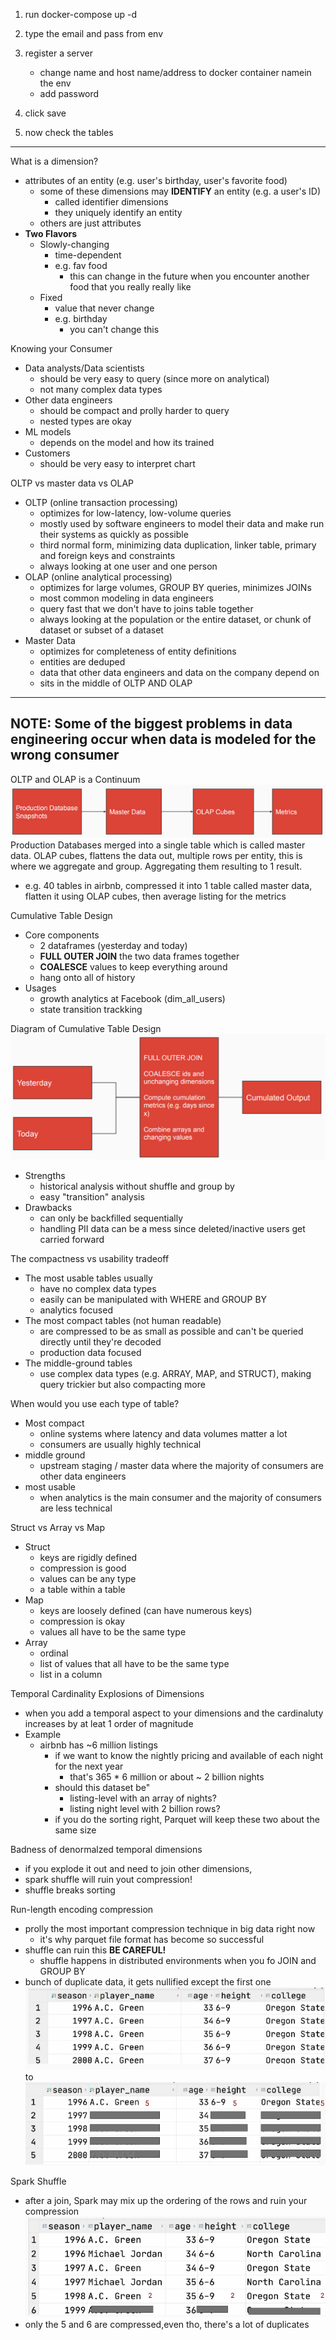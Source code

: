 1. run docker-compose up -d

2. type the email and pass from env

3. register a server
    * change name and host name/address to docker container namein the env
    * add password

4. click save

5. now check the tables

---

What is a dimension?
- attributes of an entity (e.g. user's birthday, user's favorite food)
    * some of these dimensions may __IDENTIFY__ an entity (e.g. a user's ID)
        * called identifier dimensions
        * they uniquely identify an entity
    * others are just attributes
- __Two Flavors__
    * Slowly-changing
        * time-dependent
        *  e.g. fav food
            * this can change in the future when you encounter another food that you really really like
    * Fixed
        * value that never change
        * e.g. birthday
            * you can't change this

Knowing your Consumer

- Data analysts/Data scientists
    * should be very easy to query (since more on analytical)
    * not many complex data types
- Other data engineers
    * should be compact and prolly harder to query
    * nested types are okay
- ML models
    * depends on the model and how its trained
- Customers
    * should be very easy to interpret chart

OLTP vs master data vs OLAP
- OLTP (online transaction processing)
    * optimizes for low-latency, low-volume queries
    * mostly used by software engineers to model their data and make run their systems as quickly as possible
    * third normal form, minimizing data duplication, linker table, primary and foreign keys and constraints
    * always looking at one user and one person
- OLAP (online analytical processing)
    * optimizes for large volumes, GROUP BY queries, minimizes JOINs
    * most common modeling in data engineers
    * query fast that we don't have to joins table together
    * always looking at the population or the entire dataset, or chunk of dataset or subset of a dataset
- Master Data
    * optimizes for completeness of entity definitions
    * entities are deduped
    * data that other data engineers and data on the company depend on
    * sits in the middle of OLTP AND OLAP


---
NOTE: Some of the biggest problems in data engineering occur when data is modeled for the wrong consumer
---

OLTP and OLAP is a Continuum
![alt text](image-1.png)
Production Databases merged into a single table which is called master data. OLAP cubes, flattens the data out, multiple rows per entity, this is where we aggregate and group. Aggregating them resulting to 1 result.
- e.g. 40 tables in airbnb, compressed it into 1 table called master data, flatten it using OLAP cubes, then average listing for the metrics

Cumulative Table Design
- Core components
    * 2 dataframes (yesterday and today)
    * __FULL OUTER JOIN__ the two data frames together
    * __COALESCE__ values to keep everything around
    * hang onto all of history
- Usages
    - growth analytics at Facebook (dim_all_users)
    - state transition trackking

Diagram of Cumulative Table Design
![alt text](image.png)

- Strengths
    * historical analysis without shuffle and group by
    * easy "transition" analysis
- Drawbacks
    * can only be backfilled sequentially
    * handling PII data can be a mess since deleted/inactive users get carried forward

The compactness vs usability tradeoff
- The most usable tables usually
    * have no complex data types
    * easily can be manipulated with WHERE and GROUP BY
    * analytics focused
- The most compact tables (not human readable)
    * are compressed to be as small as possible and can't be queried directly until they're decoded
    * production data focused
- The middle-ground tables
    - use complex data types (e.g. ARRAY, MAP, and STRUCT), making query trickier but also compacting more

When would you use each type of table?
- Most compact
    * online systems where latency and data volumes matter a lot
    * consumers are usually highly technical
- middle ground
    * upstream staging / master data where the majority of consumers are other data engineers
- most usable
    * when analytics is the main consumer and the majority of consumers are less technical

Struct vs Array vs Map
- Struct
    * keys are rigidly defined
    * compression is good
    * values can be any type
    * a table within a table
- Map
    * keys are loosely defined (can have numerous keys)
    * compression is okay
    * values all have to be the same type
- Array
    * ordinal
    * list of values that all have to be the same type
    * list in a column

Temporal Cardinality Explosions of Dimensions
- when you add a temporal aspect to your dimensions and the cardinaluty increases by at leat 1 order of magnitude
- Example
    * airbnb has ~6 million listings
        * if  we want to know the nightly pricing and available of each night for the next year
            * that's 365 * 6 million or about ~ 2 billion nights
        * should this dataset be"
            * listing-level with an array of nights?
            * listing night level with 2 billion rows?
        * if you do the sorting right, Parquet will keep these two about the same size

Badness of denormalzed temporal dimensions
- if you explode it out and need to join other dimensions,
- spark shuffle will ruin yout compression!
- shuffle breaks sorting

Run-length encoding compression
- prolly the most important compression technique in big data right now
    * it's why parquet file format has become so successful
- shuffle can ruin this __BE CAREFUL!__
    * shuffle happens in distributed environments when you fo JOIN and GROUP BY
- bunch of duplicate data, it gets nullified except the first one
![alt text](image-2.png) to ![alt text](image-3.png)

Spark Shuffle
- after a join, Spark may mix up the ordering of the rows and ruin your compression
![alt text](image-4.png)
- only the 5 and 6 are compressed,even tho, there's a lot of duplicates
